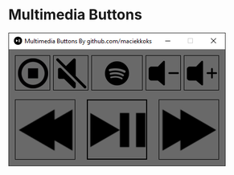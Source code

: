 # Multimedia Buttons
![previev](https://raw.githubusercontent.com/maciekkoks/multimedia-buttons/main/previev.png)

